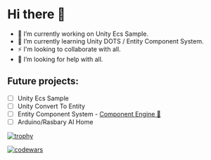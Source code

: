 # Hi there 👋
- 🔭 I’m currently working on Unity Ecs Sample.
- 🌱 I’m currently learning Unity DOTS / Entity Component System.
- ⚡ I'm looking to collaborate with all.
- 🤔 I’m looking for help with all.

## Future projects:
- [ ] Unity Ecs Sample
- [ ] Unity Convert To Entity
- [ ] Entity Component System - [Component Engine 🚀](https://github.com/deadbit-dev/ecs-engine)
- [ ] Arduino/Rasbary AI Home

[![trophy](https://github-profile-trophy.vercel.app/?username=deadbit-dev&theme=monokai&row=2&column=3)](https://github.com/ryo-ma/github-profile-trophy)

[![codewars](https://www.codewars.com/users/deadbit-dev/badges/large)](https://www.codewars.com/users/deadbit-dev)
